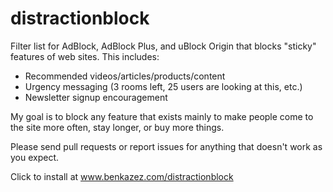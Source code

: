 # distractionblock

Filter list for AdBlock, AdBlock Plus, and uBlock Origin that blocks "sticky" features of web sites. This includes:

* Recommended videos/articles/products/content
* Urgency messaging (3 rooms left, 25 users are looking at this, etc.)
* Newsletter signup encouragement

My goal is to block any feature that exists mainly to make people come to the site more often, stay longer, or buy more things.

Please send pull requests or report issues for anything that doesn't work as you expect.

Click to install at www.benkazez.com/distractionblock
